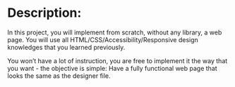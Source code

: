 <!DOCTYPE html>
<html lang="en">

<head>
    <meta charset="utf-8">
</head>

<body>
<h1> Description:</h1> 
<p>In this project, you will implement from scratch, without any library, a web page. You will use all HTML/CSS/Accessibility/Responsive design knowledges that you learned previously.</p>

<p>You won’t have a lot of instruction, you are free to implement it the way that you want - the objective is simple: Have a fully functional web page that looks the same as the designer file.</p>
</body>

</html>